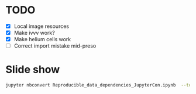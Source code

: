 # TODO
- [x] Local image resources
- [x] Make ivvv work?
- [x] Make helium cells work
- [ ] Correct import mistake mid-preso

# Slide show

```sh
jupyter nbconvert Reproducible_data_dependencies_JupyterCon.ipynb  --to slides --post serve
```


